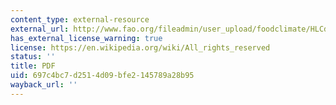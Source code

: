 ```yaml
---
content_type: external-resource
external_url: http://www.fao.org/fileadmin/user_upload/foodclimate/HLCdocs/declaration-E.pdf
has_external_license_warning: true
license: https://en.wikipedia.org/wiki/All_rights_reserved
status: ''
title: PDF
uid: 697c4bc7-d251-4d09-bfe2-145789a28b95
wayback_url: ''
---
```

